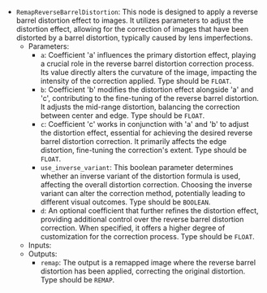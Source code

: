 - `RemapReverseBarrelDistortion`: This node is designed to apply a reverse barrel distortion effect to images. It utilizes parameters to adjust the distortion effect, allowing for the correction of images that have been distorted by a barrel distortion, typically caused by lens imperfections.
    - Parameters:
        - `a`: Coefficient 'a' influences the primary distortion effect, playing a crucial role in the reverse barrel distortion correction process. Its value directly alters the curvature of the image, impacting the intensity of the correction applied. Type should be `FLOAT`.
        - `b`: Coefficient 'b' modifies the distortion effect alongside 'a' and 'c', contributing to the fine-tuning of the reverse barrel distortion. It adjusts the mid-range distortion, balancing the correction between center and edge. Type should be `FLOAT`.
        - `c`: Coefficient 'c' works in conjunction with 'a' and 'b' to adjust the distortion effect, essential for achieving the desired reverse barrel distortion correction. It primarily affects the edge distortion, fine-tuning the correction's extent. Type should be `FLOAT`.
        - `use_inverse_variant`: This boolean parameter determines whether an inverse variant of the distortion formula is used, affecting the overall distortion correction. Choosing the inverse variant can alter the correction method, potentially leading to different visual outcomes. Type should be `BOOLEAN`.
        - `d`: An optional coefficient that further refines the distortion effect, providing additional control over the reverse barrel distortion correction. When specified, it offers a higher degree of customization for the correction process. Type should be `FLOAT`.
    - Inputs:
    - Outputs:
        - `remap`: The output is a remapped image where the reverse barrel distortion has been applied, correcting the original distortion. Type should be `REMAP`.
